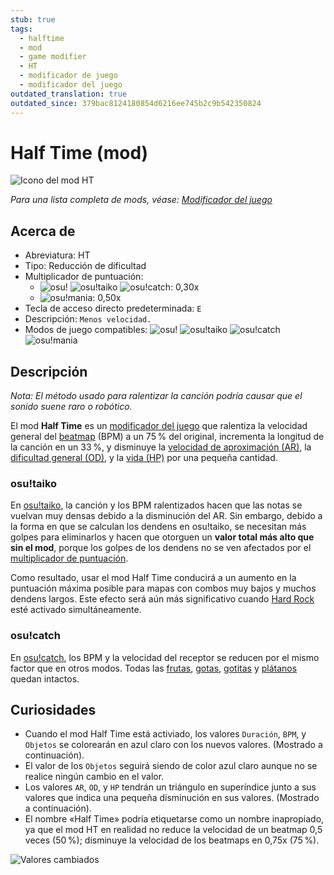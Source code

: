 ```yaml
---
stub: true
tags:
  - halftime
  - mod
  - game modifier
  - HT
  - modificador de juego
  - modificador del juego
outdated_translation: true
outdated_since: 379bac8124180854d6216ee745b2c9b542350824
---
```


# Half Time (mod)

![Icono del mod HT](/wiki/shared/mods/HT.png "Icono del mod Half Time (HT)")

*Para una lista completa de mods, véase: [Modificador del juego](/wiki/Gameplay/Game_modifier)*

## Acerca de

- Abreviatura: HT
- Tipo: Reducción de dificultad
- Multiplicador de puntuación:
  - ![][osu!] ![][osu!taiko] ![][osu!catch]: 0,30x
  - ![][osu!mania]: 0,50x
- Tecla de acceso directo predeterminada: `E`
- Descripción: `Menos velocidad.`
- Modos de juego compatibles: ![][osu!] ![][osu!taiko] ![][osu!catch] ![][osu!mania]

## Descripción

*Nota: El método usado para ralentizar la canción podría causar que el sonido suene raro o robótico.*

El mod **Half Time** es un [modificador del juego](/wiki/Gameplay/Game_modifier) que ralentiza la velocidad general del [beatmap](/wiki/Beatmap) (BPM) a un 75 % del original, incrementa la longitud de la canción en un 33 %, y disminuye la [velocidad de aproximación (AR)](/wiki/Beatmap/Approach_rate), la [dificultad general (OD)](/wiki/Beatmap/Overall_difficulty), y la [vida (HP)](/wiki/Gameplay/Health) por una pequeña cantidad.

### osu!taiko

En [osu!taiko](/wiki/Game_mode/osu!taiko), la canción y los BPM ralentizados hacen que las notas se vuelvan muy densas debido a la disminución del AR. Sin embargo, debido a la forma en que se calculan los dendens en osu!taiko, se necesitan más golpes para eliminarlos y hacen que otorguen un **valor total más alto que sin el mod**, porque los golpes de los dendens no se ven afectados por el [multiplicador de puntuación](/wiki/Gameplay/Game_modifier/Mod_multiplier).

Como resultado, usar el mod Half Time conducirá a un aumento en la puntuación máxima posible para mapas con combos muy bajos y muchos dendens largos. Este efecto será aún más significativo cuando [Hard Rock](/wiki/Gameplay/Game_modifier/Hard_Rock) esté activado simultáneamente.

### osu!catch

En [osu!catch](/wiki/Game_mode/osu!catch), los BPM y la velocidad del receptor se reducen por el mismo factor que en otros modos. Todas las [frutas](/wiki/Gameplay/Hit_object/Fruit), [gotas](/wiki/Gameplay/Hit_object/Juice_stream#gota), [gotitas](/wiki/Gameplay/Hit_object/Juice_stream#gotita) y [plátanos](/wiki/Gameplay/Hit_object/Banana) quedan intactos.

## Curiosidades

- Cuando el mod Half Time está activiado, los valores `Duración`, `BPM`, y `Objetos` se colorearán en azul claro con los nuevos valores. (Mostrado a continuación).
- El valor de los `Objetos` seguirá siendo de color azul claro aunque no se realice ningún cambio en el valor.
- Los valores `AR`, `OD`, y `HP` tendrán un triángulo en superíndice junto a sus valores que indica una pequeña disminución en sus valores. (Mostrado a continuación).
- El nombre «Half Time» podría etiquetarse como un nombre inapropiado, ya que el mod HT en realidad no reduce la velocidad de un beatmap 0,5 veces (50 %); disminuye la velocidad de los beatmaps en 0,75x (75 %).

![Valores cambiados](/wiki/Gameplay/Game_modifier/Half_Time/img/GM_HT.jpg "Captura de pantalla de los valores del beatmap cambiados por el mod Half Time")

[osu!]: /wiki/shared/mode/osu.png "osu!"
[osu!taiko]: /wiki/shared/mode/taiko.png "osu!taiko"
[osu!catch]: /wiki/shared/mode/catch.png "osu!catch"
[osu!mania]: /wiki/shared/mode/mania.png "osu!mania"
